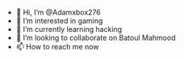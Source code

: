 - 👋 Hi, I’m @Adamxbox276
- 👀 I’m interested in gaming
- 🌱 I’m currently learning hacking
- 💞️ I’m looking to collaborate on Batoul Mahmood
- 📫 How to reach me now

<!---
Adamxbox276/Adamxbox276 is a ✨ special ✨ repository because its `README.md` (this file) appears on your GitHub profile.
You can click the Preview link to take a look at your changes.
--->
